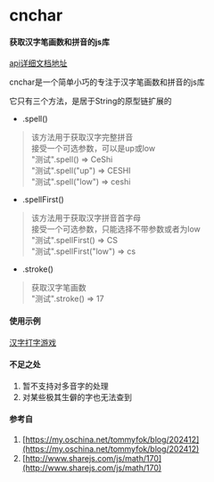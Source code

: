 # cnchar
#### 获取汉字笔画数和拼音的js库
[api详细文档地址](http://www.theajack.com/cnchar/)

cnchar是一个简单小巧的专注于汉字笔画数和拼音的js库

它只有三个方法，是居于String的原型链扩展的

+ .spell()
>该方法用于获取汉字完整拼音<br>
接受一个可选参数，可以是up或low<br>
"测试".spell() => CeShi<br>
"测试".spell("up") => CESHI<br>
"测试".spell("low") => ceshi<br>

+ .spellFirst()
>该方法用于获取汉字拼音首字母<br>
接受一个可选参数，只能选择不带参数或者为low<br>
"测试".spellFirst() => CS<br>
"测试".spellFirst("low") => cs<br>

+ .stroke()
>获取汉字笔画数<br>
"测试".stroke() => 17<br>

#### 使用示例
[汉字打字游戏](http://www.theajack.com/type/)

#### 不足之处
1. 暂不支持对多音字的处理
2. 对某些极其生僻的字也无法查到

#### 参考自
1. [https://my.oschina.net/tommyfok/blog/202412](https://my.oschina.net/tommyfok/blog/202412)
2. [http://www.sharejs.com/js/math/170](http://www.sharejs.com/js/math/170)
